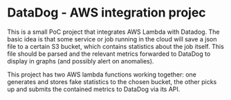 # DataDog - AWS integration projec

This is a small PoC project that integrates AWS Lambda with Datadog. The basic idea is that some service or job running in the cloud will save a json file to a certain S3 bucket, which contains statistics about the job itself. This file should be parsed and the relevant metrics forwarded to DataDog to display in graphs (and possibly alert on anomalies).

This project has two AWS lambda functions working together: one generates and stores fake statistics to the chosen bucket, the other picks up and submits the contained metrics to DataDog via its API. 
